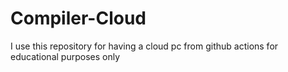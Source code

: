 # Compiler-Cloud
I use this repository for having a cloud pc from github actions for educational purposes only
